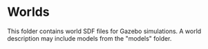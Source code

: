 # Worlds

This folder contains world SDF files for Gazebo simulations.
A world description may include models from the "models" folder.
